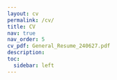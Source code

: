 ```yaml
---
layout: cv
permalink: /cv/
title: CV
nav: true
nav_order: 5
cv_pdf: General_Resume_240627.pdf
description:
toc:
  sidebar: left
---
```

